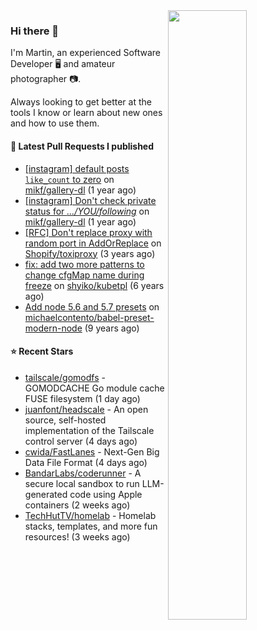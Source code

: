 <img align="right" src="https://github-profile-summary-cards.vercel.app/api/cards/profile-details?username=tinnet&theme=github" width="50%"/>
<h3 class="mt-n3">Hi there 👋</h3>

I'm Martin, an experienced Software Developer 🖥️ and amateur photographer 📷.

Always looking to get better at the tools I know or learn about new ones and how to use them.

#### 🔨 Latest Pull Requests I published

- [[instagram] default posts `like_count` to zero](https://github.com/mikf/gallery-dl/pull/5323) on [mikf/gallery-dl](https://github.com/mikf/gallery-dl) (1 year ago)
- [[instagram] Don&#39;t check private status for *.../YOU/following*](https://github.com/mikf/gallery-dl/pull/5322) on [mikf/gallery-dl](https://github.com/mikf/gallery-dl) (1 year ago)
- [[RFC] Don&#39;t replace proxy with random port in AddOrReplace](https://github.com/Shopify/toxiproxy/pull/356) on [Shopify/toxiproxy](https://github.com/Shopify/toxiproxy) (3 years ago)
- [fix: add two more patterns to change cfgMap name during freeze](https://github.com/shyiko/kubetpl/pull/12) on [shyiko/kubetpl](https://github.com/shyiko/kubetpl) (6 years ago)
- [Add node 5.6 and 5.7 presets](https://github.com/michaelcontento/babel-preset-modern-node/pull/35) on [michaelcontento/babel-preset-modern-node](https://github.com/michaelcontento/babel-preset-modern-node) (9 years ago)

#### ⭐ Recent Stars

- [tailscale/gomodfs](https://github.com/tailscale/gomodfs) - GOMODCACHE Go module cache FUSE filesystem (1 day ago)
- [juanfont/headscale](https://github.com/juanfont/headscale) - An open source, self-hosted implementation of the Tailscale control server (4 days ago)
- [cwida/FastLanes](https://github.com/cwida/FastLanes) - Next-Gen Big Data File Format (4 days ago)
- [BandarLabs/coderunner](https://github.com/BandarLabs/coderunner) - A secure local sandbox to run LLM-generated code using Apple containers (2 weeks ago)
- [TechHutTV/homelab](https://github.com/TechHutTV/homelab) - Homelab stacks, templates, and more fun resources!  (3 weeks ago)
